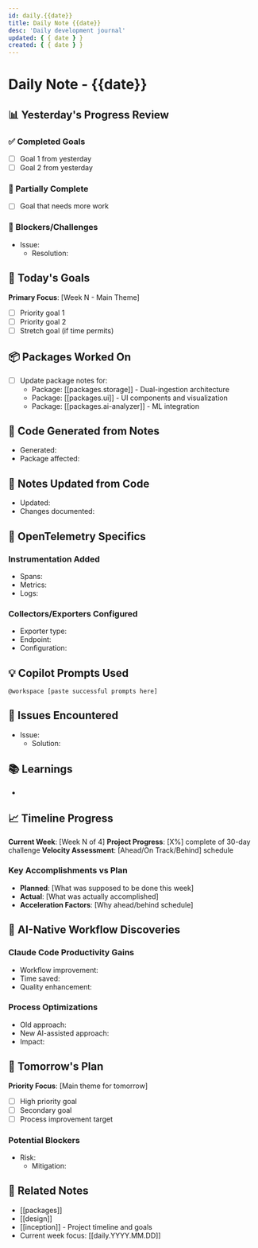 ```yaml
---
id: daily.{{date}}
title: Daily Note {{date}}
desc: 'Daily development journal'
updated: { { date } }
created: { { date } }
---
```


# Daily Note - {{date}}

## 📊 Yesterday's Progress Review

### ✅ Completed Goals
- [ ] Goal 1 from yesterday
- [ ] Goal 2 from yesterday

### 🔄 Partially Complete
- [ ] Goal that needs more work

### 🚧 Blockers/Challenges
- Issue:
  - Resolution:

## 🎯 Today's Goals

**Primary Focus**: [Week N - Main Theme]
- [ ] Priority goal 1
- [ ] Priority goal 2
- [ ] Stretch goal (if time permits)

## 📦 Packages Worked On

<!-- List packages modified today -->

- [ ] Update package notes for:
  - Package: [[packages.storage]] - Dual-ingestion architecture
  - Package: [[packages.ui]] - UI components and visualization
  - Package: [[packages.ai-analyzer]] - ML integration

## 🚀 Code Generated from Notes

<!-- Track what was generated -->

- Generated:
- Package affected:

## 📝 Notes Updated from Code

<!-- Track what was documented -->

- Updated:
- Changes documented:

## 🧪 OpenTelemetry Specifics

### Instrumentation Added

- Spans:
- Metrics:
- Logs:

### Collectors/Exporters Configured

- Exporter type:
- Endpoint:
- Configuration:

## 💡 Copilot Prompts Used

<!-- Useful prompts to remember -->

```
@workspace [paste successful prompts here]
```

## 🐛 Issues Encountered

- Issue:
  - Solution:

## 📚 Learnings

<!-- What did you learn about OpenTelemetry today? -->

-

## 📈 Timeline Progress

**Current Week**: [Week N of 4]
**Project Progress**: [X%] complete of 30-day challenge
**Velocity Assessment**: [Ahead/On Track/Behind] schedule

### Key Accomplishments vs Plan
- **Planned**: [What was supposed to be done this week]
- **Actual**: [What was actually accomplished]
- **Acceleration Factors**: [Why ahead/behind schedule]

## 🤖 AI-Native Workflow Discoveries

### Claude Code Productivity Gains
- Workflow improvement:
- Time saved:
- Quality enhancement:

### Process Optimizations
- Old approach:
- New AI-assisted approach:
- Impact:

## 🔮 Tomorrow's Plan

**Priority Focus**: [Main theme for tomorrow]
- [ ] High priority goal
- [ ] Secondary goal
- [ ] Process improvement target

### Potential Blockers
- Risk:
  - Mitigation:

## 🔗 Related Notes

- [[packages]]
- [[design]]
- [[inception]] - Project timeline and goals
- Current week focus: [[daily.YYYY.MM.DD]]
